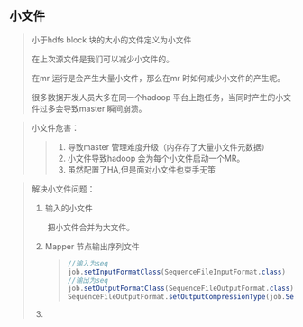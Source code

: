 ## 小文件

> 小于hdfs block 块的大小的文件定义为小文件
>
> 在上次源文件是我们可以减少小文件的。
>
> 在mr 运行是会产生大量小文件，那么在mr 时如何减少小文件的产生呢。
>
> 很多数据开发人员大多在同一个hadoop 平台上跑任务，当同时产生的小文件过多会导致master 瞬间崩溃。

> 小文件危害：
>
> > 1. 导致master 管理难度升级（内存存了大量小文件元数据）
> > 2. 小文件导致hadoop 会为每个小文件启动一个MR。
> > 3. 虽然配置了HA,但是面对小文件也束手无策



> 解决小文件问题：
>
> 1. 输入的小文件
>
>    ​	把小文件合并为大文件。
>
> 2. Mapper 节点输出序列文件
>
>    > ```java
>    > //输入为seq
>    > job.setInputFormatClass(SequenceFileInputFormat.class)
>    > //输出为seq
>    > job.setOutputFormatClass(SequenceFileOutputFormat.class);
>    > SequenceFileOutputFormat.setOutputCompressionType(job.SequenceFile.Compression.NON);// 不压缩,也可以压缩压缩后mr 在读取时是不可分的。
>    > ```
>
> 3.  
>
>    
>
>    

